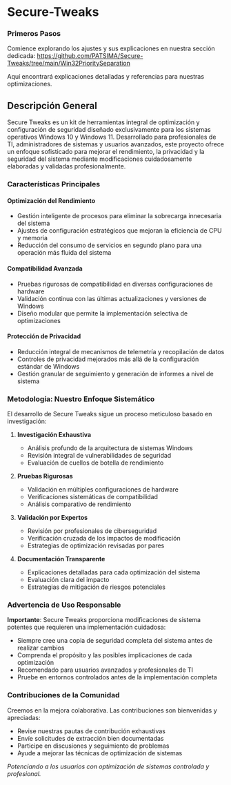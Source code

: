 # Secure-Tweaks

### Primeros Pasos

Comience explorando los ajustes y sus explicaciones en nuestra sección dedicada:
https://github.com/PATSIMA/Secure-Tweaks/tree/main/Win32PrioritySeparation

Aquí encontrará explicaciones detalladas y referencias para nuestras optimizaciones.

## Descripción General

Secure Tweaks es un kit de herramientas integral de optimización y configuración de seguridad diseñado exclusivamente para los sistemas operativos Windows 10 y Windows 11. Desarrollado para profesionales de TI, administradores de sistemas y usuarios avanzados, este proyecto ofrece un enfoque sofisticado para mejorar el rendimiento, la privacidad y la seguridad del sistema mediante modificaciones cuidadosamente elaboradas y validadas profesionalmente.

### Características Principales

#### Optimización del Rendimiento
- Gestión inteligente de procesos para eliminar la sobrecarga innecesaria del sistema
- Ajustes de configuración estratégicos que mejoran la eficiencia de CPU y memoria
- Reducción del consumo de servicios en segundo plano para una operación más fluida del sistema

#### Compatibilidad Avanzada
- Pruebas rigurosas de compatibilidad en diversas configuraciones de hardware
- Validación continua con las últimas actualizaciones y versiones de Windows
- Diseño modular que permite la implementación selectiva de optimizaciones

#### Protección de Privacidad
- Reducción integral de mecanismos de telemetría y recopilación de datos
- Controles de privacidad mejorados más allá de la configuración estándar de Windows
- Gestión granular de seguimiento y generación de informes a nivel de sistema

### Metodología: Nuestro Enfoque Sistemático

El desarrollo de Secure Tweaks sigue un proceso meticuloso basado en investigación:

1. **Investigación Exhaustiva**
   - Análisis profundo de la arquitectura de sistemas Windows
   - Revisión integral de vulnerabilidades de seguridad
   - Evaluación de cuellos de botella de rendimiento

2. **Pruebas Rigurosas**
   - Validación en múltiples configuraciones de hardware
   - Verificaciones sistemáticas de compatibilidad
   - Análisis comparativo de rendimiento

3. **Validación por Expertos**
   - Revisión por profesionales de ciberseguridad
   - Verificación cruzada de los impactos de modificación
   - Estrategias de optimización revisadas por pares

4. **Documentación Transparente**
   - Explicaciones detalladas para cada optimización del sistema
   - Evaluación clara del impacto
   - Estrategias de mitigación de riesgos potenciales

### Advertencia de Uso Responsable

**Importante**: Secure Tweaks proporciona modificaciones de sistema potentes que requieren una implementación cuidadosa:
- Siempre cree una copia de seguridad completa del sistema antes de realizar cambios
- Comprenda el propósito y las posibles implicaciones de cada optimización
- Recomendado para usuarios avanzados y profesionales de TI
- Pruebe en entornos controlados antes de la implementación completa

### Contribuciones de la Comunidad

Creemos en la mejora colaborativa. Las contribuciones son bienvenidas y apreciadas:
- Revise nuestras pautas de contribución exhaustivas
- Envíe solicitudes de extracción bien documentadas
- Participe en discusiones y seguimiento de problemas
- Ayude a mejorar las técnicas de optimización de sistemas

*Potenciando a los usuarios con optimización de sistemas controlada y profesional.*
